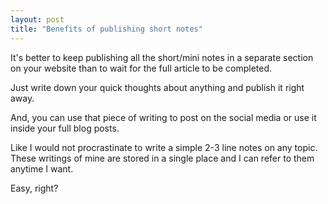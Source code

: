 ```yaml
---
layout: post
title: "Benefits of publishing short notes"
---
```


It's better to keep publishing all the short/mini notes in a separate section on your website than to wait for the full article to be completed.

Just write down your quick thoughts about anything and publish it right away.

And, you can use that piece of writing to post on the social media or use it inside your full blog posts.

Like I would not procrastinate to write a simple 2-3 line notes on any topic. These writings of mine are stored in a single place and I can refer to them anytime I want.

Easy, right?